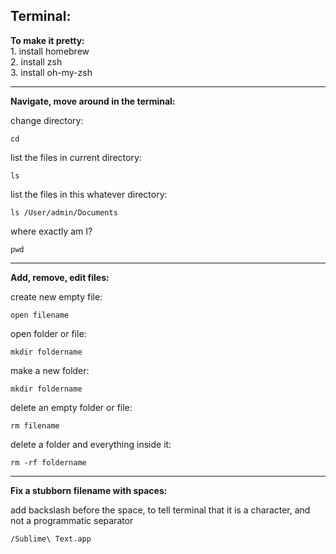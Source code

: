 Terminal:
---
**To make it pretty:**  
	1.	install homebrew  
	2.	install zsh  
	3.	install oh-my-zsh  
  
---
  
**Navigate, move around in the terminal:**  

change directory:
	
	cd
    
list the files in current directory:

	ls

list the files in this whatever directory:

	ls /User/admin/Documents
    
where exactly am I?  
	
	pwd
  
---
  
**Add, remove, edit files:**    
  
create new empty file:
	
	open filename

open folder or file:

	mkdir foldername
    
make a new folder:

	mkdir foldername
	
delete an empty folder or file:

	rm filename
    
delete a folder and everything inside it:  

	rm -rf foldername
    
---
    
**Fix a stubborn filename with spaces:**

add backslash before the space, to tell terminal that it is a character, and not a programmatic separator

	/Sublime\ Text.app


